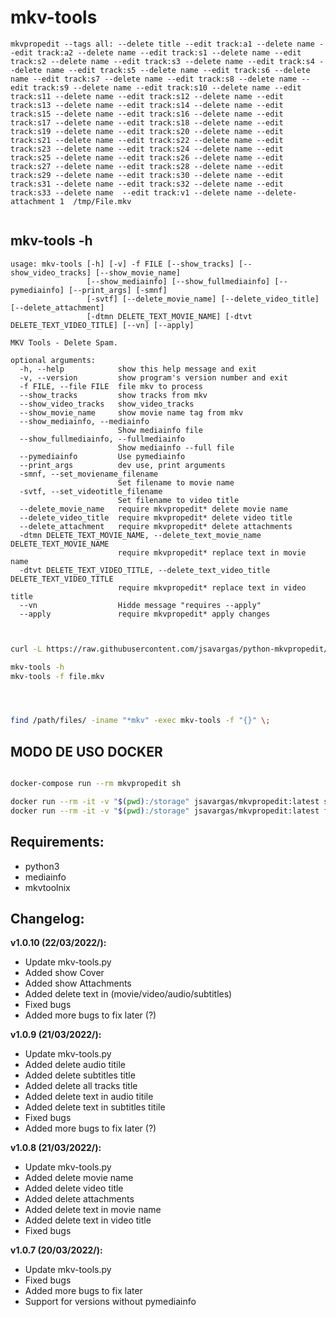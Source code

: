 # mkv-tools

```
mkvpropedit --tags all: --delete title --edit track:a1 --delete name --edit track:a2 --delete name --edit track:s1 --delete name --edit track:s2 --delete name --edit track:s3 --delete name --edit track:s4 --delete name --edit track:s5 --delete name --edit track:s6 --delete name --edit track:s7 --delete name --edit track:s8 --delete name --edit track:s9 --delete name --edit track:s10 --delete name --edit track:s11 --delete name --edit track:s12 --delete name --edit track:s13 --delete name --edit track:s14 --delete name --edit track:s15 --delete name --edit track:s16 --delete name --edit track:s17 --delete name --edit track:s18 --delete name --edit track:s19 --delete name --edit track:s20 --delete name --edit track:s21 --delete name --edit track:s22 --delete name --edit track:s23 --delete name --edit track:s24 --delete name --edit track:s25 --delete name --edit track:s26 --delete name --edit track:s27 --delete name --edit track:s28 --delete name --edit track:s29 --delete name --edit track:s30 --delete name --edit track:s31 --delete name --edit track:s32 --delete name --edit track:s33 --delete name  --edit track:v1 --delete name --delete-attachment 1  /tmp/File.mkv


```

## mkv-tools -h

```
usage: mkv-tools [-h] [-v] -f FILE [--show_tracks] [--show_video_tracks] [--show_movie_name] 
                 [--show_mediainfo] [--show_fullmediainfo] [--pymediainfo] [--print_args] [-smnf] 
                 [-svtf] [--delete_movie_name] [--delete_video_title] [--delete_attachment] 
                 [-dtmn DELETE_TEXT_MOVIE_NAME] [-dtvt DELETE_TEXT_VIDEO_TITLE] [--vn] [--apply]

MKV Tools - Delete Spam.

optional arguments:
  -h, --help            show this help message and exit
  -v, --version         show program's version number and exit
  -f FILE, --file FILE  file mkv to process
  --show_tracks         show tracks from mkv
  --show_video_tracks   show_video_tracks
  --show_movie_name     show movie name tag from mkv
  --show_mediainfo, --mediainfo
                        Show mediainfo file
  --show_fullmediainfo, --fullmediainfo
                        Show mediainfo --full file
  --pymediainfo         Use pymediainfo
  --print_args          dev use, print arguments
  -smnf, --set_moviename_filename
                        Set filename to movie name
  -svtf, --set_videotitle_filename
                        Set filename to video title
  --delete_movie_name   require mkvpropedit* delete movie name
  --delete_video_title  require mkvpropedit* delete video title
  --delete_attachment   require mkvpropedit* delete attachments
  -dtmn DELETE_TEXT_MOVIE_NAME, --delete_text_movie_name DELETE_TEXT_MOVIE_NAME
                        require mkvpropedit* replace text in movie name
  -dtvt DELETE_TEXT_VIDEO_TITLE, --delete_text_video_title DELETE_TEXT_VIDEO_TITLE
                        require mkvpropedit* replace text in video title
  --vn                  Hidde message "requires --apply"
  --apply               require mkvpropedit* apply changes


```

```bash

curl -L https://raw.githubusercontent.com/jsavargas/python-mkvpropedit/master/mkv-tools/mkv-tools.py -o /usr/local/bin/mkv-tools && chmod +x /usr/local/bin/mkv-tools

mkv-tools -h
mkv-tools -f file.mkv




find /path/files/ -iname "*mkv" -exec mkv-tools -f "{}" \;

```

## MODO DE USO DOCKER


```bash

docker-compose run --rm mkvpropedit sh

docker run --rm -it -v "$(pwd):/storage" jsavargas/mkvpropedit:latest sh
docker run --rm -it -v "$(pwd):/storage" jsavargas/mkvpropedit:latest find /tmp -iname "*.mkv" -exec mkv-tools -f "{}" \;
 ```

## **Requirements:**
- python3
- mediainfo
- mkvtoolnix

## **Changelog:**

**v1.0.10 (22/03/2022/):**
- Update mkv-tools.py
- Added show Cover 
- Added show Attachments 
- Added delete text in (movie/video/audio/subtitles)
- Fixed bugs
- Added more bugs to fix later (?)

**v1.0.9 (21/03/2022/):**
- Update mkv-tools.py
- Added delete audio titile 
- Added delete subtitles title 
- Added delete all tracks title 
- Added delete text in audio titile
- Added delete text in subtitles titile
- Fixed bugs
- Added more bugs to fix later (?)

**v1.0.8 (21/03/2022/):**
- Update mkv-tools.py
- Added delete movie name 
- Added delete video title 
- Added delete attachments 
- Added delete text in movie name
- Added delete text in video title
- Fixed bugs

**v1.0.7 (20/03/2022/):**
- Update mkv-tools.py
- Fixed bugs
- Added more bugs to fix later
- Support for versions without pymediainfo

